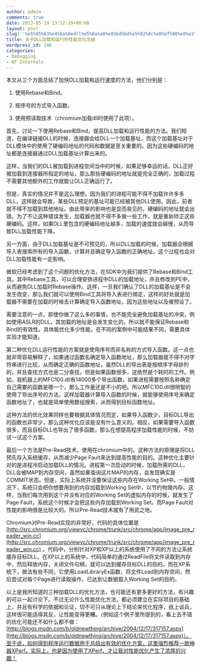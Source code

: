 ```yaml
---
author: admin
comments: true
date: 2013-05-19 13:52:29+00:00
layout: post
slug: '%e5%85%b3%e4%ba%8edll%e5%8a%a0%e8%bd%bd%e5%92%8c%e8%bf%90%e8%a1%8c%e6%80%a7%e8%83%bd%e4%bc%98%e5%8c%96%e6%80%bb%e7%bb%93'
title: 关于DLL加载和运行的性能优化总结
wordpress_id: 246
categories:
- Debugging
- NT Internals
---
```


本文从三个方面总结了加快DLL加载和运行速度的方法，他们分别是：



	
  1. 使用Rebase和Bind。

	
  2. 按序号的方式导入函数。

	
  3. 使用预读取技术（chromium加载dll时使用了此项）。


首先，讨论一下使用Rebase和Bind，提高DLL加载和运行性能的方法。我们知道，在编译链接DLL的时候，连接器会给DLL一个加载基址，而这个加载基址对于DLL模块中的使用了硬编码地址的代码和数据是至关重要的。因为这些硬编码的地址都是连接器通过DLL加载基址计算出来的。

这样，当我们的DLL被加载到进程空间当中的时候，如果足够幸运的话，DLL正好被加载到连接器所指定的地址，那么那些硬编码的地址就是完全正确的，加载过程不需要其他额外的工作就能让DLL正确运行了。

但是，真实的情况并不是这么理想，因为我们的进程可能不得不加载许许多多DLL，这样就会导致，某些DLL预定的基址可能已经被其他DLL使用。因此，前者就不得不加载到其他地址。由此带来的影响也是显而易见的，硬编码的地址就会出错。为了不让这种错误发生，加载器也就不得不多做一些工作，就是重新矫正这些硬编码。这样，如果DLL里包含的硬编码地址越多，加载的速度就会越慢，从而导致DLL加载性能下降。

另一方面，由于DLL加载基址是不可预见的，所以DLL加载的时候，加载器会根据导入表搜索所有的导入函数，计算并且确定导入函数的正确地址。这个过程也会对DLL加载性能有一定影响。

微软已经考虑到了这个问题的优化方法，在SDK中为我们提供了Rebase和Bind工具。其中Rebase工具，可以合理安排进程中DLL的加载地址，并且修改到PE中，从而避免DLL加载时Rebase操作。这样，一旦我们确认了DLL的加载基址是不会发生改变，那么我们就可以使用Bind工具将导入表进行绑定，这样的好处就是加载器不需要在加载的时候去计算确定导入函数地址，因为这些地址以及被预设了。

需要注意的一点，即使你做了这么多的事情，也不能完全避免加载基址的冲突，例如使用ASLR的DLL，其加载的地址是会发生变化的。所以就不能保证Rebase和Bind的有效性。具体能优化多少性能，在不同的案例中可能结果不同，需要具体实验才能知道。

第二种优化DLL运行性能的方案就是使用序号而非名称的方式导入函数。这一点也就非常容易解释了，如果通过函数名确定导入函数地址，那么加载器就不得不对字符串进行比较，从而确定正确的函数地址，虽然DLL的导出表是按顺序字母排列的，并且查找方式也是二分查找，但是如果函数很多，这依然是个耗时的工作。例如，我机器上的MFC100.dll有14000多个导出函数，如果进程需要按照名称确定自己需要的函数是哪一个，那么工作量还是不小的吧。所以MFC100.dll很明智的使用了导出序号的方法，这样加载器计算导入函数的时候，就能够使用序号来确定函数地址了，也就是简单使用数组搜索，从而得到目标函数地址。

这种方法的优化效果同样也要根据具体情况而定，如果导入函数少，目标DLL导出的函数也非常少，那么这种优化应该是没有什么意义的。相反，如果需要导入函数很多，而且目标DLL也导出了很多函数，那么在想提高程序加载性能的时候，不妨试一试这个方案。

最后一个方法是Pre-Read技术，使用在chromium中的。这种方法的原理是将DLL预先存入系统缓存，从而减少Page Fault来达到提高性能的目的。这种优化主要针对的是进程冷启动加载DLL的情况。进程第一次启动的时候，加载所需的DLL，DLL会被MAP到内存空间，虽然如果查询这片MAP的内存，会发现确实是COMMIT状态。但是，实际上系统并没要保证这些内存在Working Set中。一般情况下，系统只会把你想要用到的内存加载到Working Set中，以节约物理内存。这样，当我们每次用到这个并没有对应的Working Set的虚拟内存的时候，就发生了Page Fault，系统这个时候才会把这些内存加载到Working Set。而Page Fault对性能的影响很是比较大的。所以Pre-Read技术就有了用武之地。

Chromium对Pre-Read实现的非常好，代码的具体位置是[http://src.chromium.org/viewvc/chrome/trunk/src/chrome/app/image_pre_reader_win.cc](http://src.chromium.org/viewvc/chrome/trunk/src/chrome/app/image_pre_reader_win.cc) 。代码中，分别针对XP和XP以上的系统使用了不同的方法让系统缓存目标DLL。在XP以上的系统中，代码简单的通过ReadFile将文件读取到内存中，然后释放内存，关闭文件句柄，就可以达到缓存目标DLL的目的。而在XP系统下，做法有些不同，它使用LoadLibraryEx函数，将文件Load到内存空间，然后尝试对每个Page进行读取操作，已达到让数据载入Working Set的目的。

以上是我所知道的三种加载DLL的优化方法，也可能还有更多更好的方法，有兴趣的可以一起讨论下。不过无论什么性能优化方法，都必须建立在实际项目的基础上，并且有科学的依据和论证，切不可只从理论上下结论来优化程序，纸上谈兵，这样很可能适得其反，让性能变得更糟。（例如这个例子里所提到的，看上去不错的优化可能还不如什么都不做：[http://blogs.msdn.com/b/oldnewthing/archive/2004/12/17/317157.aspx](http://blogs.msdn.com/b/oldnewthing/archive/2004/12/17/317157.aspx)）。至于说，如何得到程序运行数据用于总结出有效的优化方案，这里强烈推荐一款神器XPerf。实际上，也是因为使用了XPerf，才让我对性能优化产生了浓厚的兴趣！
